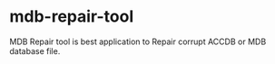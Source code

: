 # mdb-repair-tool
MDB Repair tool is best application to Repair corrupt ACCDB or MDB database file.
